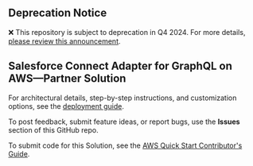 ## Deprecation Notice

:x: This repository is subject to deprecation in Q4 2024. For more details, [please review this announcement](https://github.com/aws-ia/.announcements/issues/1). 


## Salesforce Connect Adapter for GraphQL on AWS—Partner Solution

For architectural details, step-by-step instructions, and customization options, see the [deployment guide](https://fwd.aws/7bgAd?).

To post feedback, submit feature ideas, or report bugs, use the **Issues** section of this GitHub repo.

To submit code for this Solution, see the [AWS Quick Start Contributor's Guide](https://fwd.aws/NwqYA?).